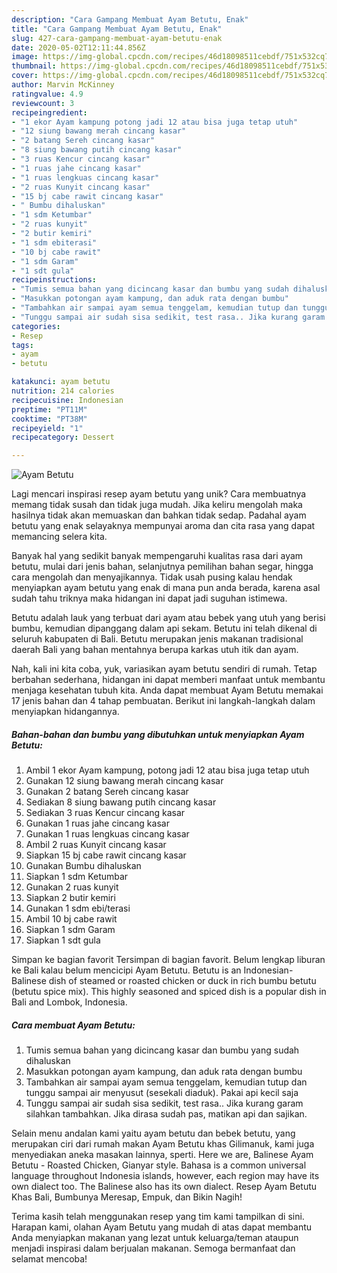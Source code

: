 ```yaml
---
description: "Cara Gampang Membuat Ayam Betutu, Enak"
title: "Cara Gampang Membuat Ayam Betutu, Enak"
slug: 427-cara-gampang-membuat-ayam-betutu-enak
date: 2020-05-02T12:11:44.856Z
image: https://img-global.cpcdn.com/recipes/46d18098511cebdf/751x532cq70/ayam-betutu-foto-resep-utama.jpg
thumbnail: https://img-global.cpcdn.com/recipes/46d18098511cebdf/751x532cq70/ayam-betutu-foto-resep-utama.jpg
cover: https://img-global.cpcdn.com/recipes/46d18098511cebdf/751x532cq70/ayam-betutu-foto-resep-utama.jpg
author: Marvin McKinney
ratingvalue: 4.9
reviewcount: 3
recipeingredient:
- "1 ekor Ayam kampung potong jadi 12 atau bisa juga tetap utuh"
- "12 siung bawang merah cincang kasar"
- "2 batang Sereh cincang kasar"
- "8 siung bawang putih cincang kasar"
- "3 ruas Kencur cincang kasar"
- "1 ruas jahe cincang kasar"
- "1 ruas lengkuas cincang kasar"
- "2 ruas Kunyit cincang kasar"
- "15 bj cabe rawit cincang kasar"
- " Bumbu dihaluskan"
- "1 sdm Ketumbar"
- "2 ruas kunyit"
- "2 butir kemiri"
- "1 sdm ebiterasi"
- "10 bj cabe rawit"
- "1 sdm Garam"
- "1 sdt gula"
recipeinstructions:
- "Tumis semua bahan yang dicincang kasar dan bumbu yang sudah dihaluskan"
- "Masukkan potongan ayam kampung, dan aduk rata dengan bumbu"
- "Tambahkan air sampai ayam semua tenggelam, kemudian tutup dan tunggu sampai air menyusut (sesekali diaduk). Pakai api kecil saja"
- "Tunggu sampai air sudah sisa sedikit, test rasa.. Jika kurang garam silahkan tambahkan. Jika dirasa sudah pas, matikan api dan sajikan."
categories:
- Resep
tags:
- ayam
- betutu

katakunci: ayam betutu 
nutrition: 214 calories
recipecuisine: Indonesian
preptime: "PT11M"
cooktime: "PT38M"
recipeyield: "1"
recipecategory: Dessert

---
```



![Ayam Betutu](https://img-global.cpcdn.com/recipes/46d18098511cebdf/751x532cq70/ayam-betutu-foto-resep-utama.jpg)

Lagi mencari inspirasi resep ayam betutu yang unik? Cara membuatnya memang tidak susah dan tidak juga mudah. Jika keliru mengolah maka hasilnya tidak akan memuaskan dan bahkan tidak sedap. Padahal ayam betutu yang enak selayaknya mempunyai aroma dan cita rasa yang dapat memancing selera kita.

Banyak hal yang sedikit banyak mempengaruhi kualitas rasa dari ayam betutu, mulai dari jenis bahan, selanjutnya pemilihan bahan segar, hingga cara mengolah dan menyajikannya. Tidak usah pusing kalau hendak menyiapkan ayam betutu yang enak di mana pun anda berada, karena asal sudah tahu triknya maka hidangan ini dapat jadi suguhan istimewa.

Betutu adalah lauk yang terbuat dari ayam atau bebek yang utuh yang berisi bumbu, kemudian dipanggang dalam api sekam. Betutu ini telah dikenal di seluruh kabupaten di Bali. Betutu merupakan jenis makanan tradisional daerah Bali yang bahan mentahnya berupa karkas utuh itik dan ayam.


Nah, kali ini kita coba, yuk, variasikan ayam betutu sendiri di rumah. Tetap berbahan sederhana, hidangan ini dapat memberi manfaat untuk membantu menjaga kesehatan tubuh kita. Anda dapat membuat Ayam Betutu memakai 17 jenis bahan dan 4 tahap pembuatan. Berikut ini langkah-langkah dalam menyiapkan hidangannya.

<!--inarticleads1-->

##### Bahan-bahan dan bumbu yang dibutuhkan untuk menyiapkan Ayam Betutu:

1. Ambil 1 ekor Ayam kampung, potong jadi 12 atau bisa juga tetap utuh
1. Gunakan 12 siung bawang merah cincang kasar
1. Gunakan 2 batang Sereh cincang kasar
1. Sediakan 8 siung bawang putih cincang kasar
1. Sediakan 3 ruas Kencur cincang kasar
1. Gunakan 1 ruas jahe cincang kasar
1. Gunakan 1 ruas lengkuas cincang kasar
1. Ambil 2 ruas Kunyit cincang kasar
1. Siapkan 15 bj cabe rawit cincang kasar
1. Gunakan  Bumbu dihaluskan
1. Siapkan 1 sdm Ketumbar
1. Gunakan 2 ruas kunyit
1. Siapkan 2 butir kemiri
1. Gunakan 1 sdm ebi/terasi
1. Ambil 10 bj cabe rawit
1. Siapkan 1 sdm Garam
1. Siapkan 1 sdt gula


Simpan ke bagian favorit Tersimpan di bagian favorit. Belum lengkap liburan ke Bali kalau belum mencicipi Ayam Betutu. Betutu is an Indonesian-Balinese dish of steamed or roasted chicken or duck in rich bumbu betutu (betutu spice mix). This highly seasoned and spiced dish is a popular dish in Bali and Lombok, Indonesia. 

<!--inarticleads2-->

##### Cara membuat Ayam Betutu:

1. Tumis semua bahan yang dicincang kasar dan bumbu yang sudah dihaluskan
1. Masukkan potongan ayam kampung, dan aduk rata dengan bumbu
1. Tambahkan air sampai ayam semua tenggelam, kemudian tutup dan tunggu sampai air menyusut (sesekali diaduk). Pakai api kecil saja
1. Tunggu sampai air sudah sisa sedikit, test rasa.. Jika kurang garam silahkan tambahkan. Jika dirasa sudah pas, matikan api dan sajikan.


Selain menu andalan kami yaitu ayam betutu dan bebek betutu, yang merupakan ciri dari rumah makan Ayam Betutu khas Gilimanuk, kami juga menyediakan aneka masakan lainnya, sperti. Here we are, Balinese Ayam Betutu - Roasted Chicken, Gianyar style. Bahasa is a common universal language throughout Indonesia islands, however, each region may have its own dialect too. The Balinese also has its own dialect. Resep Ayam Betutu Khas Bali, Bumbunya Meresap, Empuk, dan Bikin Nagih! 

Terima kasih telah menggunakan resep yang tim kami tampilkan di sini. Harapan kami, olahan Ayam Betutu yang mudah di atas dapat membantu Anda menyiapkan makanan yang lezat untuk keluarga/teman ataupun menjadi inspirasi dalam berjualan makanan. Semoga bermanfaat dan selamat mencoba!
